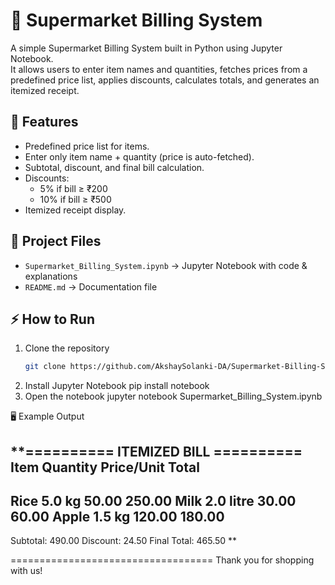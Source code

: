 
# 🛒 Supermarket Billing System

A simple Supermarket Billing System built in Python using Jupyter Notebook.  
It allows users to enter item names and quantities, fetches prices from a predefined price list, applies discounts, calculates totals, and generates an itemized receipt.

## 🚀 Features
- Predefined price list for items.
- Enter only item name + quantity (price is auto-fetched).
- Subtotal, discount, and final bill calculation.
- Discounts:
  - 5% if bill ≥ ₹200
  - 10% if bill ≥ ₹500
- Itemized receipt display.

## 📂 Project Files
- `Supermarket_Billing_System.ipynb` → Jupyter Notebook with code & explanations
- `README.md` → Documentation file

## ⚡ How to Run
1. Clone the repository  
   ```bash
   git clone https://github.com/AkshaySolanki-DA/Supermarket-Billing-System-Python
  2. Install Jupyter Notebook
     pip install notebook
3. Open the notebook
   jupyter notebook Supermarket_Billing_System.ipynb


🖥️ Example Output

**========== ITEMIZED BILL ==========
Item            Quantity        Price/Unit   Total
-------------------------------------------------------
Rice            5.0 kg          50.00        250.00
Milk            2.0 litre       30.00        60.00
Apple           1.5 kg          120.00       180.00
-------------------------------------------------------
Subtotal:                              490.00
Discount:                              24.50
Final Total:                           465.50
**

===================================
Thank you for shopping with us!
